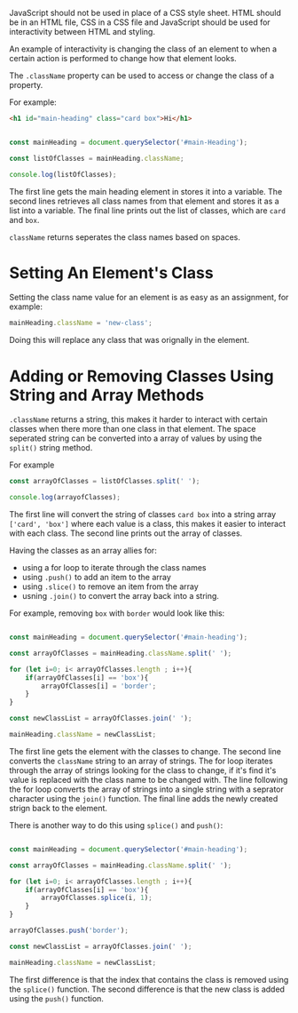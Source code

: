 JavaScript should not be used in place of a CSS style sheet. HTML should be in an HTML file, CSS in a CSS file and JavaScript should be used for interactivity between HTML and styling.

An example of interactivity is changing the class of an element to when a certain action is performed to change how that element looks.



The `.className` property can be used to access or change the class of a property.

For example:

```html
<h1 id="main-heading" class="card box">Hi</h1>
```

```js 

const mainHeading = document.querySelector('#main-Heading');

const listOfClasses = mainHeading.className;

console.log(listOfClasses);
```

The first line gets the main heading element in stores it into a variable. The second lines retrieves all class names from that element and stores it as a list into a variable. The final line prints out the list of classes, which are `card` and `box`. 

`className` returns seperates the class names based on spaces.


# Setting An Element's Class


Setting the class name value for an element is as easy as an assignment, for example:


```js
mainHeading.className = 'new-class';
```

Doing this will replace any class that was orignally in the element.

# Adding or Removing Classes Using String and Array Methods

`.className` returns a string, this makes it harder to interact with certain classes when there more than one class in that element. The space seperated string can be converted into a array of values by using the `split()` string method.

For example

```js
const arrayOfClasses = listOfClasses.split(' ');

console.log(arrayofClasses);
```

The first line will convert the string of classes `card box` into a string array `['card', 'box']` where each value is a class, this makes it easier to interact with each class. The second line prints out the array of classes.

Having the classes as an array allies for:

* using a for loop to iterate through the class names
* using `.push()` to add an item to the array
* using `.slice()` to remove an item from the array
* usning `.join()` to convert the array back into a string.


For example, removing `box` with `border` would look like this:


```js

const mainHeading = document.querySelector('#main-heading');

const arrayOfClasses = mainHeading.className.split(' ');

for (let i=0; i< arrayOfClasses.length ; i++){
    if(arrayOfClasses[i] == 'box'){
        arrayOfClasses[i] = 'border';
    }
}

const newClassList = arrayOfClasses.join(' ');

mainHeading.className = newClassList;
```

The first line gets the element with the classes to change. The second line converts the `className` string to an array of strings. The for loop iterates through the array of strings looking for the class to change, if it's find it's value is replaced with the class name to be changed with. The line following the for loop converts the array of strings into a single string with a seprator character using the `join()` function. The final line adds the newly created strign back to the element.

There is another way to do this using `splice()` and `push()`:

```js

const mainHeading = document.querySelector('#main-heading');

const arrayOfClasses = mainHeading.className.split(' ');

for (let i=0; i< arrayOfClasses.length ; i++){
    if(arrayOfClasses[i] == 'box'){
        arrayOfClasses.splice(i, 1);
    }
}

arrayOfClasses.push('border');

const newClassList = arrayOfClasses.join(' ');

mainHeading.className = newClassList;
```

The first difference is that the index that contains the class is removed using the `splice()` function. The second difference is that the new class is added using the `push()` function.